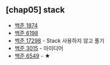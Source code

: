 ## [chap05] stack

* [백준 1874](https://www.acmicpc.net/problem/1874)
* [백준 6198](https://www.acmicpc.net/problem/6198)
* [백준 17298](https://www.acmicpc.net/problem/17298) - Stack 사용하지 않고 풀기
* [백준 3015](https://www.acmicpc.net/problem/3015) - 아이디어
* [백준 6549](https://www.acmicpc.net/problem/6549) - ★
